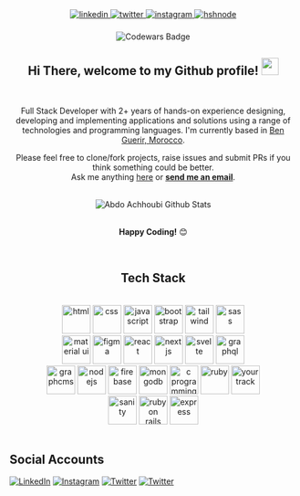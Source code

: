 <div align="center">
<a href="https://linkedin.com/in/abdoachhoubi" target="_blank">
<img src=https://img.shields.io/badge/linkedin-%2300acee.svg?&style=for-the-badge&logo=linkedin&logoColor=white alt=linkedin style="margin-bottom: 5px;" />
</a>
<a href="https://twitter.com/abdo_achhoubi" target="_blank">
<img src=https://img.shields.io/badge/twitter-%2324292e.svg?&style=for-the-badge&logo=twitter&logoColor=white alt=twitter style="margin-bottom: 5px;" />
</a>
<a href="https://instagram.com/abdo.achhoubi" target="_blank">
<img src=https://img.shields.io/badge/instagram-%5851DB.svg?&style=for-the-badge&logo=instagram&logoColor=white alt=instagram style="margin-bottom: 5px;" />
</a>
<a href="https://hashnode.com/fullStackRacc" target="_blank">
<img src=https://img.shields.io/badge/hashnode-%2300acee.svg?&style=for-the-badge&logo=hashnode&logoColor=white alt=hshnode style="margin-bottom: 5px;" />
</a>
<br />
<br />
<img src="https://www.codewars.com/users/Achhoubi%20Alpha/badges/small" alt="Codewars Badge">
</div>

<div align="center">
<h2> Hi There, welcome to my Github profile! <img src="https://github.com/abdoachhoubi/abdoachhoubi/blob/main/gifs/Hi.gif" width="30"></h2>
<br />

Full Stack Developer with 2+ years of hands-on experience designing, developing and implementing applications and solutions using a range of technologies and programming languages.
I'm currently based in [Ben Guerir, Morocco](https://www.google.com/maps/place/Ben+Guerir/@32.2307977,-7.9817398,13z/data=!3m1!4b1!4m5!3m4!1s0xdaf7a781193e37b:0x600a48af566b132a!8m2!3d32.2359364!4d-7.9538378).
<br />

Please feel free to clone/fork projects, raise issues and submit PRs if you think something could be better.<br />
Ask me anything [here](https://github.com/abdoachhoubi/abdoachhoubi/issues/new) or <a href="mailto:abdo.achhoubi3@gmail.com"><b>send me an email</b></a>.
<br />
<br />

<img align="center" src="https://github-readme-stats.vercel.app/api?username=abdoachhoubi&include_all_commits=true&count_private=true&show_icons=true&line_height=30&title_color=CDB4DB&icon_color=CDB4DB&text_color=D3D3D3&bg_color=0A0A0A" alt="Abdo Achhoubi Github Stats">

<br />
<br />

**Happy Coding!** 😊

</div>

<br />

<div align="center">

## Tech Stack

<br />
<a margin="10" href="https://www.linkedin.com/in/abdoachhoubi" target="_blank"><img margin="10px" height="50" src="https://github.com/abdoachhoubi/abdoachhoubi/blob/main/svgs/html.svg" alt="html"></a>
<a margin="10" href="https://www.linkedin.com/in/abdoachhoubi" target="_blank"><img margin="10px" height="50" src="https://github.com/abdoachhoubi/abdoachhoubi/blob/main/svgs/css.svg" alt="css"></a>
<a margin="10" href="https://www.linkedin.com/in/abdoachhoubi" target="_blank"><img margin="10px" height="50" src="https://github.com/abdoachhoubi/abdoachhoubi/blob/main/svgs/javascript.svg" alt="javascript"></a>
<a margin="10" href="https://www.linkedin.com/in/abdoachhoubi" target="_blank"><img margin="10px" height="50" src="https://github.com/abdoachhoubi/abdoachhoubi/blob/main/svgs/bootstrap.svg" alt="bootstrap"></a>
<a margin="10" href="https://www.linkedin.com/in/abdoachhoubi" target="_blank"><img margin="10px" height="50" src="https://github.com/abdoachhoubi/abdoachhoubi/blob/main/svgs/tailwind.svg" alt="tailwind"></a>
<a margin="10" href="https://www.linkedin.com/in/abdoachhoubi" target="_blank"><img margin="10px" height="50" src="https://github.com/abdoachhoubi/abdoachhoubi/blob/main/svgs/sass.svg" alt="sass"></a>
<br />
<a margin="10" href="https://www.linkedin.com/in/abdoachhoubi" target="_blank"><img margin="10px" height="50" src="https://github.com/abdoachhoubi/abdoachhoubi/blob/main/svgs/materialui.svg" alt="material ui"></a>
<a margin="10" href="https://www.linkedin.com/in/abdoachhoubi" target="_blank"><img margin="10px" height="50" src="https://github.com/abdoachhoubi/abdoachhoubi/blob/main/svgs/figma.svg" alt="figma"></a>
<a margin="10" href="https://www.linkedin.com/in/abdoachhoubi" target="_blank"><img margin="10px" height="50" src="https://github.com/abdoachhoubi/abdoachhoubi/blob/main/svgs/react.svg" alt="react"></a>
<a margin="10" href="https://www.linkedin.com/in/abdoachhoubi" target="_blank"><img margin="10px" height="50" src="https://github.com/abdoachhoubi/abdoachhoubi/blob/main/svgs/nextjs.svg" alt="next js"></a>
<a margin="10" href="https://www.linkedin.com/in/abdoachhoubi" target="_blank"><img margin="10px" height="50" src="https://github.com/abdoachhoubi/abdoachhoubi/blob/main/svgs/svelte.svg" alt="svelte"></a>
<a margin="10" href="https://www.linkedin.com/in/abdoachhoubi" target="_blank"><img margin="10px" height="50" src="https://github.com/abdoachhoubi/abdoachhoubi/blob/main/svgs/graphql.svg" alt="graphql"></a>
<br />
<a margin="10" href="https://www.linkedin.com/in/abdoachhoubi" target="_blank"><img margin="10px" height="50" src="https://github.com/abdoachhoubi/abdoachhoubi/blob/main/svgs/graphcms.svg" alt="graphcms"></a>
<a margin="10" href="https://www.linkedin.com/in/abdoachhoubi" target="_blank"><img margin="10px" height="50" src="https://github.com/abdoachhoubi/abdoachhoubi/blob/main/svgs/nodejs.svg" alt="nodejs"></a>
<a margin="10" href="https://www.linkedin.com/in/abdoachhoubi" target="_blank"><img margin="10px" height="50" src="https://github.com/abdoachhoubi/abdoachhoubi/blob/main/svgs/firebase.svg" alt="firebase"></a>
<a margin="10" href="https://www.linkedin.com/in/abdoachhoubi" target="_blank"><img margin="10px" height="50" src="https://github.com/abdoachhoubi/abdoachhoubi/blob/main/svgs/mongodb.svg" alt="mongodb"></a>
<a margin="10" href="https://www.linkedin.com/in/abdoachhoubi" target="_blank"><img margin="10px" height="50" src="https://github.com/abdoachhoubi/abdoachhoubi/blob/main/svgs/c.svg" alt="c programming"></a>
<a margin="10" href="https://www.linkedin.com/in/abdoachhoubi" target="_blank"><img margin="10px" height="50" src="https://github.com/abdoachhoubi/abdoachhoubi/blob/main/svgs/ruby.svg" alt="ruby"></a>
<a margin="10" href="https://www.linkedin.com/in/abdoachhoubi" target="_blank"><img margin="10px" height="50" src="https://github.com/abdoachhoubi/abdoachhoubi/blob/main/svgs/yourtrack.svg" alt="yourtrack"></a>
<br />
<a margin="10" href="https://www.linkedin.com/in/abdoachhoubi" target="_blank"><img margin="10px" height="50" src="https://github.com/abdoachhoubi/abdoachhoubi/blob/main/svgs/sanity.svg" alt="sanity"></a>
<a margin="10" href="https://www.linkedin.com/in/abdoachhoubi" target="_blank"><img margin="10px" height="50" src="https://github.com/abdoachhoubi/abdoachhoubi/blob/main/svgs/rails.svg" alt="ruby on rails"></a>
<a margin="10" href="https://www.linkedin.com/in/abdoachhoubi" target="_blank"><img margin="10px" height="50" src="https://github.com/abdoachhoubi/abdoachhoubi/blob/main/svgs/express.svg" alt="express"></a>

</div>
<br />

## Social Accounts

<a href="https://www.linkedin.com/in/abdoachhoubi" target="_blank"><img src="https://img.shields.io/badge/LinkedIn-%230077B5.svg?&style=flat-square&logo=linkedin&logoColor=white" alt="LinkedIn"></a>
<a href="https://www.instagram.com/abdo.achhoubi" target="_blank"><img src="https://img.shields.io/badge/Instagram-%23E4405F.svg?&style=flat-square&logo=instagram&logoColor=white" alt="Instagram"></a>
<a href="https://twitter.com/abdo_achhoubi" target="_blank"><img src="https://img.shields.io/badge/Twitter-%231DA1F2.svg?&style=flat-square&logo=twitter&logoColor=white" alt="Twitter"></a>
<a href="https://twitter.com/abdo_achhoubi" target="_blank"><img src="https://img.shields.io/badge/Twitter-%231DA1F2.svg?&style=flat-square&logo=twitter&logoColor=white" alt="Twitter"></a>
